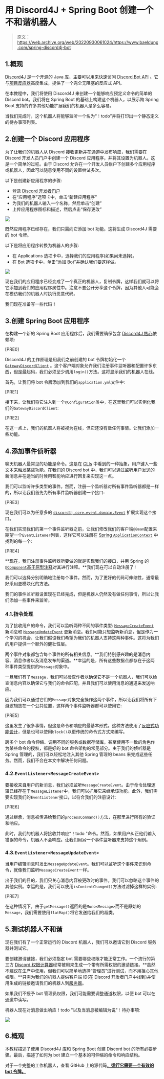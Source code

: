 # 用 Discord4J + Spring Boot 创建一个不和谐机器人

> 原文：<https://web.archive.org/web/20220930061024/https://www.baeldung.com/spring-discord4j-bot>

## 1.概观

[Discord4J](https://web.archive.org/web/20220703155159/https://discord4j.com/) 是一个开源的 Java 库，主要可以用来快速访问 [Discord Bot API](https://web.archive.org/web/20220703155159/https://discord.com/developers/docs/intro) 。它与[项目反应器](https://web.archive.org/web/20220703155159/https://projectreactor.io/)高度集成，提供了一个完全无阻塞的反应式 API。

在本教程中，我们将使用 Discord4J 来创建一个能够响应预定义命令的简单的 Discord bot。我们将在 Spring Boot 的基础上构建这个机器人，以展示跨 Spring Boot 支持的许多其他功能扩展我们的机器人是多么容易。

当我们完成时，这个机器人将能够监听一个名为“！todo”并将打印出一个静态定义的待办事项列表。

## 2.创建一个 Discord 应用程序

为了让我们的机器人从 Discord 接收更新并在通道中发布响应，我们需要在 Discord 开发人员门户中创建一个 Discord 应用程序，并将其设置为机器人。这是一个简单的过程。由于 Discord 允许在一个开发人员帐户下创建多个应用程序或机器人，因此可以随意使用不同的设置尝试多次。

以下是创建新应用程序的步骤:

*   登录 [Discord 开发者门户](https://web.archive.org/web/20220703155159/https://discord.com/developers/applications)
*   在“应用程序”选项卡中，单击“新建应用程序”
*   为我们的机器人输入一个名称，然后单击“创建”
*   上传应用程序图标和描述，然后点击“保存更改”

[![](img/d69816009ed21998dd084d2f8634200e.png)](/web/20220703155159/https://www.baeldung.com/wp-content/uploads/2020/11/BaeldungBotApplication.png)

既然应用程序已经存在，我们只需向它添加 bot 功能。这将生成 Discord4J 需要的 bot 令牌。

以下是将应用程序转换为机器人的步骤:

*   在 Applications 选项卡中，选择我们的应用程序(如果尚未选择)。
*   在 Bot 选项卡中，单击“添加 Bot”并确认我们要这样做。

[![](img/719353809b814e73c984eea9829baf63.png)](/web/20220703155159/https://www.baeldung.com/wp-content/uploads/2020/11/BaeldungBotBot.png)

现在我们的应用程序已经变成了一个真正的机器人，复制令牌，这样我们就可以将它添加到我们的应用程序属性中。注意不要公开分享这个令牌，因为其他人可能会在模仿我们的机器人时执行恶意代码。

我们现在准备写一些代码！

## 3.创建 Spring Boot 应用程序

在构建一个新的 Spring Boot 应用程序后，我们需要确保包含 [Discord4J 核心](https://web.archive.org/web/20220703155159/https://search.maven.org/artifact/com.discord4j/bom)依赖项:

[PRE0]

Discord4J 的工作原理是用我们之前创建的 bot 令牌初始化一个 [`GatewayDiscordClient`](https://web.archive.org/web/20220703155159/https://javadoc.io/doc/com.discord4j/discord4j-core/3.1.1/discord4j/core/GatewayDiscordClient.html) 。这个客户端对象允许我们注册事件监听器和配置许多东西，但是最起码，我们必须至少调用`login()`方法。这将显示我们的机器人在线。

首先，让我们将 bot 令牌添加到我们的`application.yml`文件中:

[PRE1]

接下来，让我们将它注入到一个`@Configuration`类中，在这里我们可以实例化我们的`GatewayDiscordClient`:

[PRE2]

在这一点上，我们的机器人将被视为在线，但它还没有做任何事情。让我们添加一些功能。

## 4.添加事件侦听器

聊天机器人最常见的功能是命令。这是在 [CLIs](/web/20220703155159/https://www.baeldung.com/spring-shell-cli) 中看到的一种抽象，用户键入一些文本来触发某些功能。在我们的 Discord bot 中，我们可以通过监听用户发送的新消息并在适当的时候用智能响应进行回复来实现这一点。

我们可以监听许多类型的事件。然而，注册一个监听器对所有事件监听器都是一样的，所以让我们首先为所有事件监听器创建一个接口:

[PRE3]

现在我们可以为任意多的 [`discord4j.core.event.domain.Event`](https://web.archive.org/web/20220703155159/https://javadoc.io/doc/com.discord4j/discord4j-core/3.1.1/discord4j/core/event/domain/Event.html) 扩展实现这个接口。

在我们实现我们的第一个事件监听器之前，让我们修改我们的客户端`@Bean`配置来期望一个`EventListener`列表，这样它可以注册在 [Spring `ApplicationContext`](/web/20220703155159/https://www.baeldung.com/spring-application-context) 中找到的每一个:

[PRE4]

**现在，我们注册事件监听器所要做的就是实现我们的接口，并用 Spring 的 [`@Component`基于原型注释](/web/20220703155159/https://www.baeldung.com/spring-bean-annotations)对其进行注释。**我们现在可以自动注册了！

我们可以选择分别明确地注册每个事件。然而，为了更好的代码可伸缩性，通常最好采用更模块化的方法。

我们的事件监听器设置现在已经完成，但是机器人仍然没有做任何事情，所以让我们添加一些事件来监听。

### 4.1.指令处理

为了接收用户的命令，我们可以监听两种不同的事件类型: [`MessageCreateEvent`](https://web.archive.org/web/20220703155159/https://javadoc.io/doc/com.discord4j/discord4j-core/3.1.1/discord4j/core/event/domain/message/MessageCreateEvent.html) 新消息和 [`MessageUpdateEvent`](https://web.archive.org/web/20220703155159/https://javadoc.io/doc/com.discord4j/discord4j-core/3.1.1/discord4j/core/event/domain/message/MessageUpdateEvent.html) 更新消息。我们可能只想监听新消息，但是作为一个学习的机会，让我们假设我们希望为我们的机器人支持这两种事件。这将为我们的用户提供一个额外的健壮性层。

两个事件对象都包含每个事件的所有相关信息。**我们特别感兴趣的是消息内容、消息作者以及消息发布的渠道。**幸运的是，所有这些数据点都存在于这两种事件类型提供的`Message`对象中。

一旦我们有了`Message`，我们可以检查作者以确保它不是一个机器人，我们可以检查消息内容以确保它与我们的命令匹配，并且我们可以使用消息的通道来发送响应。

因为我们可以通过它们的`Message`对象完全操作这两个事件，所以让我们将所有下游逻辑放在一个公共位置，这样两个事件监听器都可以使用它:

[PRE5]

这里发生了很多事情，但这是命令和响应的最基本形式。这种方法使用了[反应式功能设计](/web/20220703155159/https://www.baeldung.com/reactor-core)，但是也可以使用`block()`以更传统的命令式方式来编写。

跨多个 bot 命令伸缩、调用不同的服务或数据存储库，甚至使用不一致的角色作为某些命令的授权，都是好的 bot 命令架构的常见部分。由于我们的侦听器是 Spring 管理的，我们可以轻松地注入其他 Spring 管理的 beans 来完成这些任务。然而，我们不会在本文中解决任何问题。

### 4.2.`EventListener<MessageCreateEvent>`

要接收来自用户的新消息，我们必须监听`MessageCreateEvent`。由于命令处理逻辑已经存在于`MessageListener`中，我们可以扩展它来继承该功能。此外，我们需要实现我们的`EventListener`接口，以符合我们的注册设计:

[PRE6]

通过继承，消息被传递给我们的`processCommand()`方法，在那里进行所有的验证和响应。

此时，我们的机器人将接收并响应“！todo "命令。然而，如果用户纠正他们输入错误的命令，机器人不会响应。让我们用另一个事件监听器来支持这个用例。

### 4.3.`EventListener<MessageUpdateEvent>`

当用户编辑消息时发出`MessageUpdateEvent`。我们可以监听这个事件来识别命令，就像我们监听`MessageCreateEvent`一样。

出于我们的目的，我们只关心消息内容被更改时的事件。我们可以忽略这个事件的其他实例。幸运的是，我们可以使用`isContentChanged()`方法过滤掉这样的实例:

[PRE7]

在这种情况下，由于`getMessage()`返回的是`Mono<Message>`而不是原始的`Message`，我们需要使用`flatMap()`将它发送给我们的超类。

## 5.测试机器人不和谐

现在我们有了一个正常运行的 Discord 机器人，我们可以邀请它到 Discord 服务器并测试它。

要创建邀请链接，我们必须指定 bot 需要哪些权限才能正常工作。一个流行的第三方 [Discord 权限计算器](https://web.archive.org/web/20220703155159/https://discordapi.com/permissions.html)经常被用来生成一个带有所需权限的邀请链接。**虽然不建议在生产中使用，但我们可以简单地选择“管理员”进行测试，而不用担心其他权限。**只需为我们的机器人提供客户端 ID(在 Discord 开发者门户中找到)并使用生成的链接邀请我们的机器人到[服务器](https://web.archive.org/web/20220703155159/https://support.discord.com/hc/en-us/articles/204849977-How-do-I-create-a-server-)。

如果我们不授予 bot 管理员权限，我们可能需要调整通道权限，以便 bot 可以在通道中读写。

机器人现在对消息做出响应！todo "以及当消息被编辑为说"！待办事项:

[![](img/ab1155be10ac888d5f7b35eeed6a55f6.png)](/web/20220703155159/https://www.baeldung.com/wp-content/uploads/2020/11/BaeldungBotCommand.png)

## 6.概观

本教程描述了使用 Discord4J 库和 Spring Boot 创建 Discord bot 的所有必要步骤。最后，描述了如何为 bot 建立一个基本的可伸缩的命令和响应结构。

对于一个完整的工作机器人，查看 GitHub 上的源代码[。**运行它需要一个有效的 bot 令牌。**](https://web.archive.org/web/20220703155159/https://github.com/eugenp/tutorials/tree/master/discord4j)